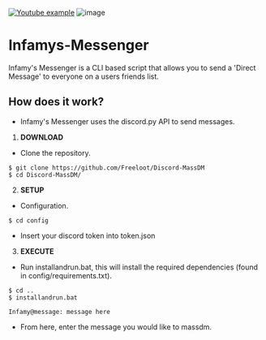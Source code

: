 [<img alt="Youtube example" src="https://img.shields.io/badge/YouTube-FF0000?style=for-the-badge&logo=youtube&logoColor=white" />](https://www.youtube.com/watch?v=dIuf3N_wg3g)
![image](https://user-images.githubusercontent.com/65705916/138432762-ef842795-a606-459d-ab34-74fd04e10428.png)

# Infamys-Messenger
Infamy's Messenger is a CLI based script that allows you to send a 'Direct Message' to everyone on a users friends list.

## How does it work?

- Infamy's Messenger uses the discord.py API to send messages.

1. **DOWNLOAD**
- Clone the repository.
```
$ git clone https://github.com/Freeloot/Discord-MassDM
$ cd Discord-MassDM/
```

2. **SETUP**
- Configuration.
```
$ cd config
```
- Insert your discord token into token.json


3. **EXECUTE**
- Run installandrun.bat, this will install the required dependencies (found in config/requirements.txt).
```
$ cd ..
$ installandrun.bat

Infamy@message: message here
```
- From here, enter the message you would like to massdm.
